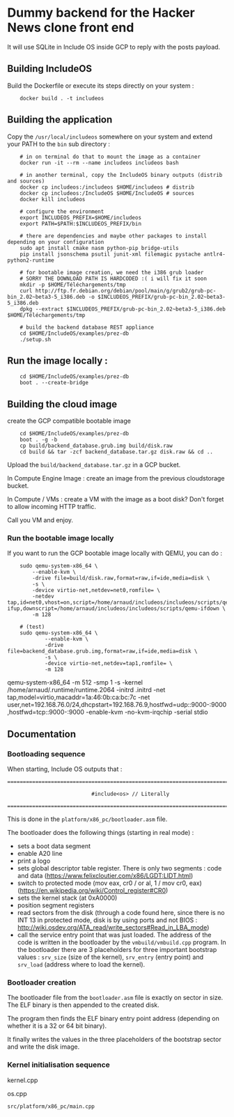 # Dummy backend for the Hacker News clone front end

It will use SQLite in Include OS inside GCP to reply with the posts payload.

## Building IncludeOS

Build the Dockerfile or execute its steps directly on your system :

        docker build . -t includeos

## Building the application

Copy the `/usr/local/includeos` somewhere on your system and extend your PATH to the `bin` sub directory :

        # in on terminal do that to mount the image as a container
        docker run -it --rm --name includeos includeos bash

        # in another terminal, copy the IncludeOS binary outputs (distrib and sources)
        docker cp includeos:/includeos $HOME/includeos # distrib
        docker cp includeos:/IncludeOS $HOME/IncludeOS # sources
        docker kill includeos

        # configure the environment
        export INCLUDEOS_PREFIX=$HOME/includeos
        export PATH=$PATH:$INCLUDEOS_PREFIX/bin

        # there are dependencies and maybe other packages to install depending on your configuration
        sudo apt install cmake nasm python-pip bridge-utils
        pip install jsonschema psutil junit-xml filemagic pystache antlr4-python2-runtime

        # for bootable image creation, we need the i386 grub loader
        # SORRY THE DOWNLOAD PATH IS HARDCODED :( i will fix it soon
        mkdir -p $HOME/Téléchargements/tmp
        curl http://ftp.fr.debian.org/debian/pool/main/g/grub2/grub-pc-bin_2.02~beta3-5_i386.deb -o $INCLUDEOS_PREFIX/grub-pc-bin_2.02~beta3-5_i386.deb
        dpkg --extract $INCLUDEOS_PREFIX/grub-pc-bin_2.02~beta3-5_i386.deb $HOME/Téléchargements/tmp

        # build the backend database REST appliance
        cd $HOME/IncludeOS/examples/prez-db
        ./setup.sh

## Run the image locally :

        cd $HOME/IncludeOS/examples/prez-db
        boot . --create-bridge

## Building the cloud image

create the GCP compatible bootable image

        cd $HOME/IncludeOS/examples/prez-db
        boot . -g -b
        cp build/backend_database.grub.img build/disk.raw
        cd build && tar -zcf backend_database.tar.gz disk.raw && cd ..

Upload the `build/backend_database.tar.gz` in a GCP bucket.

In Compute Engine Image : create an image from the previous cloudstorage bucket.

In Compute / VMs : create a VM with the image as a boot disk? Don't forget to allow incoming HTTP traffic.

Call you VM and enjoy.

### Run the bootable image locally

If you want to run the GCP bootable image locally with QEMU, you can do :

        sudo qemu-system-x86_64 \
            --enable-kvm \
            -drive file=build/disk.raw,format=raw,if=ide,media=disk \
            -s \
            -device virtio-net,netdev=net0,romfile= \
            -netdev tap,id=net0,vhost=on,script=/home/arnaud/includeos/includeos/scripts/qemu-ifup,downscript=/home/arnaud/includeos/includeos/scripts/qemu-ifdown \
            -m 128

        # (test)
        sudo qemu-system-x86_64 \
                --enable-kvm \
                -drive file=backend_database.grub.img,format=raw,if=ide,media=disk \
                -s \
                -device virtio-net,netdev=tap1,romfile= \
                -m 128


qemu-system-x86_64 -m 512 -smp 1 -s -kernel /home/arnaud/.runtime/runtime.2064 -initrd .initrd -net tap,model=virtio,macaddr=1a:46:0b:ca:bc:7c -net user,net=192.168.76.0/24,dhcpstart=192.168.76.9,hostfwd=udp::9000-:9000,hostfwd=tcp::9000-:9000 -enable-kvm -no-kvm-irqchip -serial stdio


## Documentation

### Bootloading sequence

When starting, Include OS outputs that :

```
================================================================================

                           #include<os> // Literally

================================================================================
```

This is done in the `platform/x86_pc/bootloader.asm` file.

The bootloader does the following things (starting in real mode) :

- sets a boot data segment
- enable A20 line
- print a logo
- sets global descriptor table register. There is only two segments : code and data (https://www.felixcloutier.com/x86/LGDT:LIDT.html)
- switch to protected mode (mov eax, cr0 / or   al, 1 / mov cr0, eax) (https://en.wikipedia.org/wiki/Control_register#CR0)
- sets the kernel stack (at 0xA0000)
- position segment registers
- read sectors from the disk (through a code found here, since there is no INT 13 in protected mode, disk is by using ports and not BIOS : http://wiki.osdev.org/ATA_read/write_sectors#Read_in_LBA_mode)
- call the service entry point that was just loaded. The address of the code is written in the bootloader by the `vmbuild/vmbuild.cpp` program. In the bootloader there are 3 placeholders for three important bootstrap values : `srv_size` (size of the kernel), `srv_entry` (entry point) and `srv_load` (address where to load the kernel).

### Bootloader creation

The bootloader file from the `bootloader.asm` file is exactly on sector in size. The ELF binary is then appended to the created disk.

The program then finds the ELF binary entry point address (depending on whether it is a 32 or 64 bit binary).

It finally writes the values in the three placeholders of the bootstrap sector and write the disk image.

### Kernel initialisation sequence

kernel.cpp

os.cpp

`src/platform/x86_pc/main.cpp`